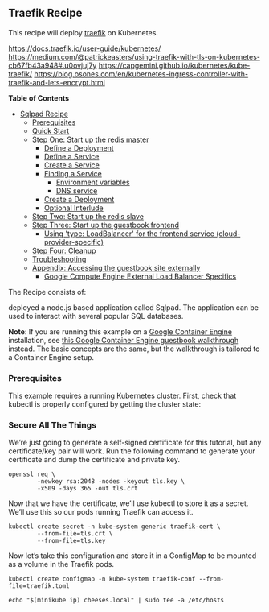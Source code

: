 ## Traefik Recipe

This recipe will deploy [traefik](https://docs.traefik.io/) on Kubernetes.  

https://docs.traefik.io/user-guide/kubernetes/
https://medium.com/@patrickeasters/using-traefik-with-tls-on-kubernetes-cb67fb43a948#.u0ovjuj7y
https://capgemini.github.io/kubernetes/kube-traefik/
https://blog.osones.com/en/kubernetes-ingress-controller-with-traefik-and-lets-encrypt.html


**Table of Contents**

  - [Sqlpad Recipe](#guestbook-example)
    - [Prerequisites](#prerequisites)
    - [Quick Start](#quick-start)
    - [Step One: Start up the redis master](#step-one-start-up-the-redis-master)
      - [Define a Deployment](#define-a-deployment)
      - [Define a Service](#define-a-service)
      - [Create a Service](#create-a-service)
      - [Finding a Service](#finding-a-service)
        - [Environment variables](#environment-variables)
        - [DNS service](#dns-service)
      - [Create a Deployment](#create-a-deployment)
      - [Optional Interlude](#optional-interlude)
    - [Step Two: Start up the redis slave](#step-two-start-up-the-redis-slave)
    - [Step Three: Start up the guestbook frontend](#step-three-start-up-the-guestbook-frontend)
      - [Using 'type: LoadBalancer' for the frontend service (cloud-provider-specific)](#using-type-loadbalancer-for-the-frontend-service-cloud-provider-specific)
    - [Step Four: Cleanup](#step-four-cleanup)
    - [Troubleshooting](#troubleshooting)
    - [Appendix: Accessing the guestbook site externally](#appendix-accessing-the-guestbook-site-externally)
      - [Google Compute Engine External Load Balancer Specifics](#google-compute-engine-external-load-balancer-specifics)

The Recipe consists of:

deployed a node.js based application called Sqlpad.  The application can be used to interact with several popular SQL databases.

**Note**:  If you are running this example on a [Google Container Engine](https://cloud.google.com/container-engine/) installation, see [this Google Container Engine guestbook walkthrough](https://cloud.google.com/container-engine/docs/tutorials/guestbook) instead. The basic concepts are the same, but the walkthrough is tailored to a Container Engine setup.

### Prerequisites

This example requires a running Kubernetes cluster. First, check that kubectl is properly configured by getting the cluster state:




### Secure All The Things

We’re just going to generate a self-signed certificate for this tutorial, but any certificate/key pair will work. Run the following command to generate your certificate and dump the certificate and private key.

```
openssl req \
        -newkey rsa:2048 -nodes -keyout tls.key \
        -x509 -days 365 -out tls.crt
```

Now that we have the certificate, we’ll use kubectl to store it as a secret. We’ll use this so our pods running Traefik can access it.

```
kubectl create secret -n kube-system generic traefik-cert \
        --from-file=tls.crt \
        --from-file=tls.key
```


Now let’s take this configuration and store it in a ConfigMap to be mounted as a volume in the Traefik pods.


```
kubectl create configmap -n kube-system traefik-conf --from-file=traefik.toml
```

`echo "$(minikube ip) cheeses.local" | sudo tee -a /etc/hosts`
